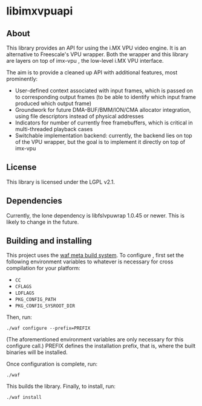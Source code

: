 libimxvpuapi
============

About
-----

This library provides an API for using the i.MX VPU video engine. It is an alternative to Freescale's VPU wrapper.
Both the wrapper and this library are layers on top of imx-vpu , the low-level i.MX VPU interface.

The aim is to provide a cleaned up API with additional features, most prominently:
* User-defined context associated with input frames, which is passed on to corresponding output frames
  (to be able to identify which input frame produced which output frame)
* Groundwork for future DMA-BUF/BMM/ION/CMA allocator integration, using file descriptors instead of physical addresses
* Indicators for number of currently free framebuffers, which is critical in multi-threaded playback cases
* Switchable implementation backend: currently, the backend lies on top of the VPU wrapper, but the goal is to
  implement it directly on top of imx-vpu


License
-------

This library is licensed under the LGPL v2.1.


Dependencies
------------

Currently, the lone dependency is libfslvpuwrap 1.0.45 or newer. This is likely to change in the future.


Building and installing
-----------------------

This project uses the [waf meta build system](https://code.google.com/p/waf/). To configure , first set
the following environment variables to whatever is necessary for cross compilation for your platform:

* `CC`
* `CFLAGS`
* `LDFLAGS`
* `PKG_CONFIG_PATH`
* `PKG_CONFIG_SYSROOT_DIR`

Then, run:

    ./waf configure --prefix=PREFIX

(The aforementioned environment variables are only necessary for this configure call.)
PREFIX defines the installation prefix, that is, where the built binaries will be installed.

Once configuration is complete, run:

    ./waf

This builds the library.
Finally, to install, run:

    ./waf install
